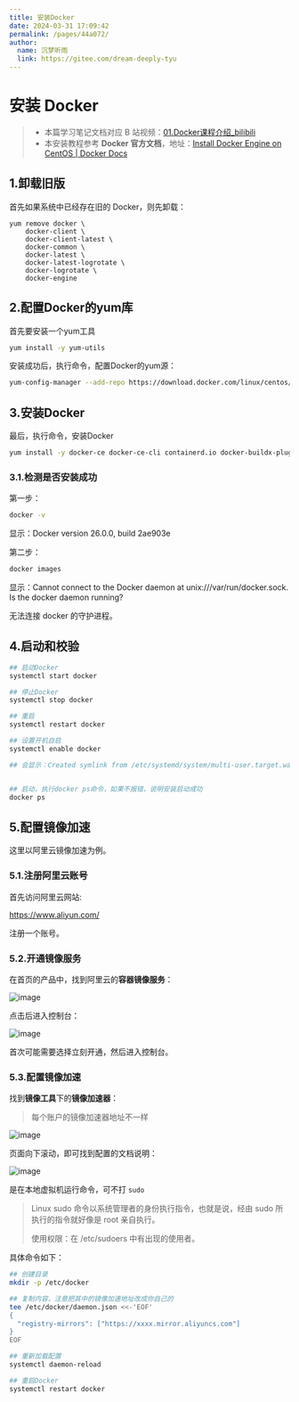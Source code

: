 ```yaml
---
title: 安装Docker
date: 2024-03-31 17:09:42
permalink: /pages/44a072/
author: 
  name: 沉梦听雨
  link: https://gitee.com/dream-deeply-tyu
---
```

# 安装 Docker

> - 本篇学习笔记文档对应 B 站视频：[01.Docker课程介绍_bilibili](https://www.bilibili.com/video/BV1HP4118797?p=1&vd_source=d130139a92227a66fb558961b98507cb)
> - 本安装教程参考 **Docker 官方文档**，地址：[Install Docker Engine on CentOS | Docker Docs](https://docs.docker.com/engine/install/centos/)

## 1.卸载旧版

首先如果系统中已经存在旧的 Docker，则先卸载：

```Shell
yum remove docker \
    docker-client \
    docker-client-latest \
    docker-common \
    docker-latest \
    docker-latest-logrotate \
    docker-logrotate \
    docker-engine
```

## 2.配置Docker的yum库

首先要安装一个yum工具

```Bash
yum install -y yum-utils
```

安装成功后，执行命令，配置Docker的yum源：

```Bash
yum-config-manager --add-repo https://download.docker.com/linux/centos/docker-ce.repo
```

## 3.安装Docker

最后，执行命令，安装Docker

```Bash
yum install -y docker-ce docker-ce-cli containerd.io docker-buildx-plugin docker-compose-plugin
```

### 3.1.检测是否安装成功

第一步：

```Bash
docker -v
```

显示：Docker version 26.0.0, build 2ae903e

第二步：

```Bash
docker images
```

显示：Cannot connect to the Docker daemon at unix:///var/run/docker.sock. Is the docker daemon running?

无法连接 docker 的守护进程。

## 4.启动和校验

```Bash
## 启动Docker
systemctl start docker

## 停止Docker
systemctl stop docker

## 重启
systemctl restart docker

## 设置开机自启
systemctl enable docker

## 会显示：Created symlink from /etc/systemd/system/multi-user.target.wants/docker.service to /usr/lib/systemd/system/docker.service.


## 启动，执行docker ps命令，如果不报错，说明安装启动成功
docker ps
```

## 5.配置镜像加速

这里以阿里云镜像加速为例。

### 5.1.注册阿里云账号

首先访问阿里云网站:

https://www.aliyun.com/

注册一个账号。

### 5.2.开通镜像服务

在首页的产品中，找到阿里云的**容器镜像服务**：

![image](https://cmty256.github.io/picx-images-hosting/microservice/image.1vyg3ae9n6.webp)

点击后进入控制台：

![image](https://cmty256.github.io/picx-images-hosting/microservice/image.lvao25lv.webp)

首次可能需要选择立刻开通，然后进入控制台。

### 5.3.配置镜像加速

找到**镜像工具**下的**镜像加速器**：

> 每个账户的镜像加速器地址不一样

![image](https://cmty256.github.io/picx-images-hosting/microservice/image.4912khsvmc.webp)

页面向下滚动，即可找到配置的文档说明：

![image](https://cmty256.github.io/picx-images-hosting/microservice/image.lvao3bws.webp)

是在本地虚拟机运行命令，可不打 `sudo`

> Linux sudo 命令以系统管理者的身份执行指令，也就是说，经由 sudo 所执行的指令就好像是 root 亲自执行。
>
> 使用权限：在 /etc/sudoers 中有出现的使用者。

具体命令如下：

```Bash
## 创建目录
mkdir -p /etc/docker

## 复制内容，注意把其中的镜像加速地址改成你自己的
tee /etc/docker/daemon.json <<-'EOF'
{
  "registry-mirrors": ["https://xxxx.mirror.aliyuncs.com"]
}
EOF

## 重新加载配置
systemctl daemon-reload

## 重启Docker
systemctl restart docker
```